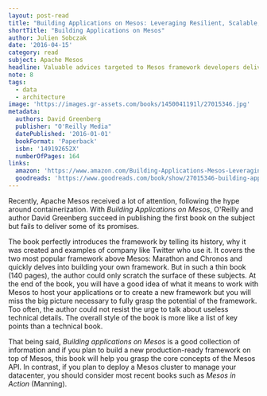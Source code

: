 ```yaml
---
layout: post-read
title: "Building Applications on Mesos: Leveraging Resilient, Scalable, and Distributed Systems"
shortTitle: "Building Applications on Mesos"
author: Julien Sobczak
date: '2016-04-15'
category: read
subject: Apache Mesos
headline: Valuable advices targeted to Mesos framework developers delivered in a poorly edited book
note: 8
tags:
  - data
  - architecture
image: 'https://images.gr-assets.com/books/1450041191l/27015346.jpg'
metadata:
  authors: David Greenberg
  publisher: "O'Reilly Media"
  datePublished: '2016-01-01'
  bookFormat: 'Paperback'
  isbn: '149192652X'
  numberOfPages: 164
links:
  amazon: 'https://www.amazon.com/Building-Applications-Mesos-Leveraging-Distributed/dp/149192652X/'
  goodreads: 'https://www.goodreads.com/book/show/27015346-building-applications-on-mesos'
---
```


Recently, Apache Mesos received a lot of attention, following the hype around containerization. With *Building Applications on Mesos*, O'Reilly and author David Greenberg succeed in publishing the first book on the subject but fails to deliver some of its promises.

The book perfectly introduces the framework by telling its history, why it was created and examples of company like Twitter who use it. It covers the two most popular framework above Mesos: Marathon and Chronos and quickly delves into building your own framework. But in such a thin book (140 pages), the author could only scratch the surface of these subjects. At the end of the book, you will have a good idea of what it means to work with Mesos to host your applications or to create a new framework but you will miss the big picture necessary to fully grasp the potential of the framework. Too often, the author could not resist the urge to talk about useless technical details. The overall style of the book is more like a list of key points than a technical book.

That being said, *Building applications on Mesos* is a good collection of information and if you plan to build a new production-ready framework on top of Mesos, this book will help you grasp the core concepts of the Mesos API. In contrast, if you plan to deploy a Mesos cluster to manage your datacenter, you should consider most recent books such as *Mesos in Action* (Manning).
